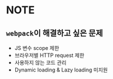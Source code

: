 # NOTE

## `webpack`이 해결하고 싶은 문제

- JS 변수 scope 제한
- 브라우저별 HTTP request 제한
- 사용하지 않는 코드 관리
- Dynamic loading & Lazy loading 미지원

